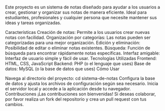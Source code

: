 Este proyecto es un sistema de notas diseñado para ayudar a los usuarios a crear, gestionar y organizar sus notas de manera eficiente. Ideal para estudiantes, profesionales y cualquier persona que necesite mantener sus ideas y tareas organizadas.

Características
Creación de notas: Permite a los usuarios crear nuevas notas con facilidad.
Organización por categorías: Las notas pueden ser categorizadas para una mejor organización.
Edición y eliminación: Posibilidad de editar o eliminar notas existentes.
Búsqueda: Función de búsqueda para encontrar rápidamente notas específicas.
Interfaz amigable: Interfaz de usuario simple y fácil de usar.
Tecnologías Utilizadas
Frontend: HTML, CSS, JavaScript
Backend: PHP (o el lenguaje que uses)
Base de datos: MySQL (o la base de datos que uses)
Cómo Usar

Navega al directorio del proyecto: cd sistema-de-notas
Configura la base de datos y ajusta los archivos de configuración según sea necesario.
Inicia el servidor local y accede a la aplicación desde tu navegador.
Contribuciones
¡Las contribuciones son bienvenidas! Si deseas colaborar, por favor realiza un fork del repositorio y crea un pull request con tus cambios.
